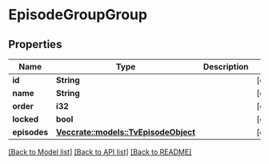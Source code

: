 # EpisodeGroupGroup

## Properties

Name | Type | Description | Notes
------------ | ------------- | ------------- | -------------
**id** | **String** |  | [optional] 
**name** | **String** |  | [optional] 
**order** | **i32** |  | [optional] 
**locked** | **bool** |  | [optional] 
**episodes** | [**Vec<crate::models::TvEpisodeObject>**](TvEpisodeObject.md) |  | [optional] 

[[Back to Model list]](../README.md#documentation-for-models) [[Back to API list]](../README.md#documentation-for-api-endpoints) [[Back to README]](../README.md)


